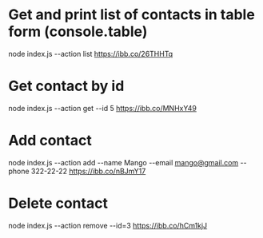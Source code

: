 # Get and print list of contacts in table form (console.table)
node index.js --action list
https://ibb.co/26THHTq

# Get contact by id
node index.js --action get --id 5
https://ibb.co/MNHxY49

# Add contact
node index.js --action add --name Mango --email mango@gmail.com --phone 322-22-22
https://ibb.co/nBJmY17

# Delete contact
node index.js --action remove --id=3
https://ibb.co/hCm1kjJ